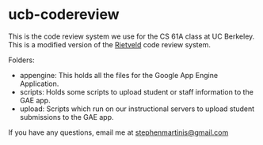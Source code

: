 ucb-codereview
==============

This is the code review system we use for the CS 61A class at UC Berkeley. This is a modified version of the [Rietveld](http://code.google.com/p/rietveld/) code review system.

Folders:
- appengine: This holds all the files for the Google App Engine Application.
- scripts: Holds some scripts to upload student or staff information to the GAE app.
- upload: Scripts which run on our instructional servers to upload student submissions to the GAE app.

If you have any questions, email me at stephenmartinis@gmail.com
